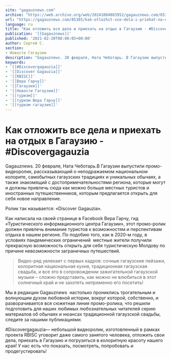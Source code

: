 ```yaml
---
site: "gagauznews.com"
archive: "https://web.archive.org/web/20241004083952/gagauznews.com/85385/kak-otlozhit-vse-dela-i-priehat-na-otdyh-v-gagauziyu-discovergagauzia.html"
url: "https://gagauznews.com/85385/kak-otlozhit-vse-dela-i-priehat-na-otdyh-v-gagauziyu-discovergagauzia.html"
language: ru
title: "Как отложить все дела и приехать на отдых в Гагаузию - #Discovergagauzia"
publication: '[[Gagauznews]]'
published: '2021-02-20T08:00:05+00:00'
author: Сергей С.
section:
- Новости Гагаузии
description: "Gagauznews. 20 февраля, Ната Чеботарь. В Гагаузии выпустили промо-видеоролик, рассказывающий о неподражаемом национальном колорите, самобытных гагаузских традициях и уникальных обычаях, а также знакомящий с достопримечательностями региона, которые могут и должны привлечь сюда как можно больше местных туристов и иностранных путешественников, которым предлагается открыть для себя новое направление. Ролик так называется: «Discover Gagauzia». Как написала на своей странице в Facebook Вера Гарчу, гид «Туристического информационного центра Гагаузии», этот промо-ролик должен привлечь внимание туристов к возможностям и перспективам отдыха в нашем регионе. По подобию того, как в 2020-м году, в условиях пандемических ограничений местные жители получили прекрасную возможность открыть для себя туристическую […]"
keywords:
- '[[#Discovergagauzia]]'
- '[[Discover Gagauzia]]'
- '[[RBISC]]'
- '[[Вера Гарчу]]'
- '[[Гагаузия]]'
- '[[Новости Гагаузии]]'
- '[[туризм]]'
- '[[туризм Вера Гарчу]]'
- '[[туризм гагаузия]]'
---
```


# Как отложить все дела и приехать на отдых в Гагаузию - #Discovergagauzia

Gagauznews. 20 февраля, Ната Чеботарь.В Гагаузии выпустили промо-видеоролик, рассказывающий о неподражаемом национальном колорите, самобытных гагаузских традициях и уникальных обычаях, а также знакомящий с достопримечательностями региона, которые могут и должны привлечь сюда как можно больше местных туристов и иностранных путешественников, которым предлагается открыть для себя новое направление.

Ролик так называется: «Discover Gagauzia».

Как написала на своей странице в Facebook Вера Гарчу, гид «Туристического информационного центра Гагаузии», этот промо-ролик должен привлечь внимание туристов к возможностям и перспективам отдыха в нашем регионе. По подобию того, как в 2020-м году, в условиях пандемических ограничений  местные жители получили прекрасную возможность открыть для себя туристическую Молдову по причине невозможности заграничных путешествий.

> Видео-ряд увлекает с первых кадров: сочные гагаузские пейзажи, колоритная национальная кухня, традиционная гагаузская свадьба, и все это в сопровождении зажигательной гагаузской музыки – сложно представить, как можно не влюбиться в этот солнечный край и не захотеть непременно его посетить!

Мы в редакции Gagauznews  настолько прониклись трогательным и волнующим духом любовной истории, вокруг которой, собственно, и разворачивается вся сюжетная линия промо-ролика, что решили подготовить для наших любимых любознательных читателей серию материалов об обычаях и нюансах традиционной гагаузской свадьбы, следите за нашими публикациями.

#Discovergagauzia— небольшой видеоролик, изготовленный в рамках проекта RBISC уговорит даже самого занятого человека, отложить свои делa, приехать в Гагаузию и погрузиться в колоритную красоту нашего края! У нас есть что показать, посмотреть, попробовать и продегустировать!
